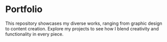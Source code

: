 # Portfolio
This repository showcases my diverse works, ranging from graphic design to content creation. Explore my projects to see how I blend creativity and functionality in every piece.
